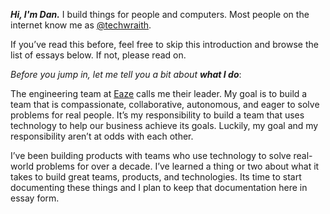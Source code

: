 _**Hi, I'm Dan.**_ I build things for people and computers. Most people on the internet know me as [@techwraith][2].

If you’ve read this before, feel free to skip this introduction and browse the list of essays below. If not, please read on.

_Before you jump in, let me tell you a bit about **what I do**_:

The engineering team at [Eaze][3] calls me their leader. My goal is to build a team that is compassionate, collaborative, autonomous, and eager to solve problems for real people. It’s my responsibility to build a team that uses technology to help our business achieve its goals. Luckily, my goal and my responsibility aren’t at odds with each other.

I’ve been building products with teams who use technology to solve real-world problems for over a decade. I’ve learned a thing or two about what it takes to build great teams, products, and technologies. Its time to start documenting these things and I plan to keep that documentation here in essay form.

[1]: #essays
[2]: https://twitter.com/techwraith
[3]: https://www.eaze.com
